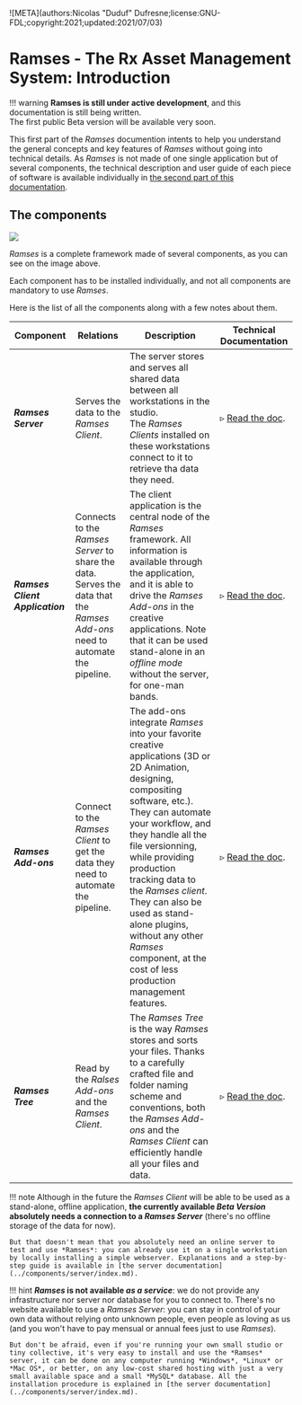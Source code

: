 ![META](authors:Nicolas "Duduf" Dufresne;license:GNU-FDL;copyright:2021;updated:2021/07/03)

# Ramses - The Rx Asset Management System: Introduction

!!! warning
    **Ramses is still under active development**, and this documentation is still being written.  
    The first public Beta version will be available very soon.

This first part of the *Ramses* documention intents to help you understand the general concepts and key features of *Ramses* without going into technical details. As *Ramses* is not made of one single application but of several components, the technical description and user guide of each piece of software is available individually in [the second part of this documentation](../components/index.md).

## The components

![](/img/LAB_Ramses_Doc_Schemas.png)

*Ramses* is a complete framework made of several components, as you can see on the image above.

Each component has to be installed individually, and not all components are mandatory to use *Ramses*.

Here is the list of all the components along with a few notes about them.

| Component | Relations | Description | Technical Documentation |
| --- | --- | --- | --- |
| ***Ramses Server*** | Serves the data to the *Ramses Client*. | The server stores and serves all shared data between all workstations in the studio.<br />The *Ramses Clients* installed on these workstations connect to it to retrieve tha data they need. | ▹ [Read the doc](../components/server/index.md). |
| ***Ramses Client Application*** | Connects to the *Ramses Server* to share the data.<br />Serves the data that the *Ramses Add-ons* need to automate the pipeline. | The client application is the central node of the *Ramses* framework. All information is available through the application, and it is able to drive the *Ramses Add-ons* in the creative applications. Note that it can be used stand-alone in an *offline mode* without the server, for one-man bands. | ▹ [Read the doc](../components/client/index.md). |
| ***Ramses Add-ons*** | Connect to the *Ramses Client* to get the data they need to automate the pipeline. | The add-ons integrate *Ramses* into your favorite creative applications (3D or 2D Animation, designing, compositing software, etc.). They can automate your workflow, and they handle all the file versionning, while providing production tracking data to the *Ramses client*. They can also be used as stand-alone plugins, without any other *Ramses* component, at the cost of less production management features. | ▹ [Read the doc](../components/addons/index.md). |
| ***Ramses Tree*** | Read by the *Ralses Add-ons* and the *Ramses Client*. | The *Ramses Tree* is the way *Ramses* stores and sorts your files. Thanks to a carefully crafted file and folder naming scheme and conventions, both the *Ramses Add-ons* and the *Ramses Client* can efficiently handle all your files and data. | ▹ [Read the doc](../components/addons/index.md). |

!!! note
    Although in the future the *Ramses Client* will be able to be used as a stand-alone, offline application, **the currently available *Beta Version* absolutely needs a connection to a _Ramses Server_** (there's no offline storage of the data for now).

    But that doesn't mean that you absolutely need an online server to test and use *Ramses*: you can already use it on a single workstation by locally installing a simple webserver. Explanations and a step-by-step guide is available in [the server documentation](../components/server/index.md).

!!! hint
    **_Ramses_ is not available _as a service_**: we do not provide any infrastructure nor server nor database for you to connect to. There's no website available to use a *Ramses Server*: you can stay in control of your own data without relying onto unknown people, even people as loving as us (and you won't have to pay mensual or annual fees just to use *Ramses*).

    But don't be afraid, even if you're running your own small studio or tiny collective, it's very easy to install and use the *Ramses* server, it can be done on any computer running *Windows*, *Linux* or *Mac OS*, or better, on any low-cost shared hosting with just a very small available space and a small *MySQL* database. All the installation procedure is explained in [the server documentation](../components/server/index.md).